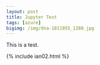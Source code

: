 ```yaml
---
layout: post
title: Jupyter Test
tags: [azure]
bigimg: /img/dna-1811955_1280.jpg
---
```


This is a test.

{% include ian02.html %}

